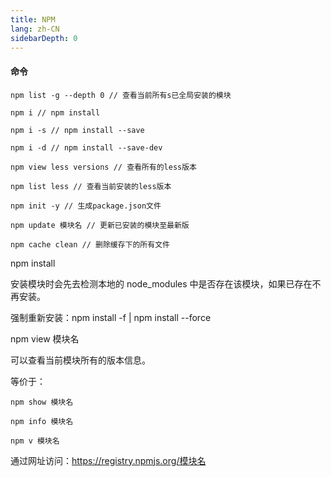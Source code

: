 ```yaml
---
title: NPM
lang: zh-CN
sidebarDepth: 0
---
```

#### 命令

```
npm list -g --depth 0 // 查看当前所有s已全局安装的模块

npm i // npm install

npm i -s // npm install --save

npm i -d // npm install --save-dev

npm view less versions // 查看所有的less版本

npm list less // 查看当前安装的less版本

npm init -y // 生成package.json文件

npm update 模块名 // 更新已安装的模块至最新版

npm cache clean // 删除缓存下的所有文件

```

<p class="fg_t">npm install</p>

安装模块时会先去检测本地的 node_modules 中是否存在该模块，如果已存在不再安装。

强制重新安装：npm install -f | npm install --force

<p class="fg_t">npm view 模块名</p>

<p class="fb_th">可以查看当前模块所有的版本信息。</p>

等价于：

```
npm show 模块名

npm info 模块名

npm v 模块名
```
通过网址访问：https://registry.npmjs.org/模块名